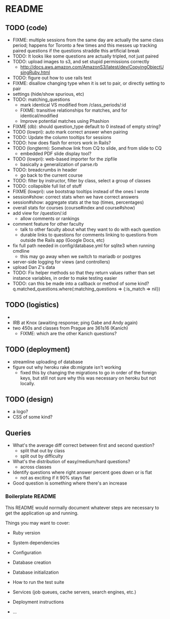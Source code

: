 # README

## TODO (code)
* FIXME: multiple sessions from the same day are actually the same class period; happens for Toronto a few times and this messes up tracking paired questions if the questions straddle this artificial break
* TODO: It looks like some questions are actually tripled, not just paired
* TODO: upload images to s3, and set stupid permissions correctly
  * http://docs.aws.amazon.com/AmazonS3/latest/dev/CopyingObjectUsingRuby.html
* TODO: figure out how to use rails test
* FIXME: disallow changing type when it is set to pair, or directly setting to pair
* settings (hide/show spurious, etc)
* TODO: matching_questions
  * mark identical VS modified from /class_periods/:id
  * FIXME: transitive relationships for matches, and for identical/modified
  * Improve potential matches using Phashion
* FIXME (db): should question_type default to 0 instead of empty string?
* TODO (lowpri): auto mark correct answer when pairing
* TODO: Update the column tooltips for sessions
* TODO: how does flash for errors work in Rails?
* TODO (longterm): Somehow link from CQ to slide, and from slide to CQ
  * embedded PDF slide display tool?
* TODO (lowpri): web-based importer for the zipfile
  * basically a generalization of parse.rb
* TODO: breadcrumbs in header
  * go back to the current course
* TODO: filter by instructor, filter by class, select a group of classes
* TODO: collapsible full list of stuff
* FIXME (lowpri): use bootstrap tooltips instead of the ones I wrote
* session#show: correct stats when we have correct answers
* session#show: aggregate stats at the top (times, percentages)
* overall stats for courses (course#index and course#show)
* add view for /question/:id
  * allow comments or rankings
* comment feature for other faculty
  * talk to other faculty about what they want to do with each question
  * durable links to questions for comments linking to questions from outside the Rails app (Google Docs, etc)
* fix full path needed in config/database.yml for sqlite3 when running cmdline
  * this may go away when we switch to mariadb or postgres
* server-side logging for views (and controllers)
* upload Dan Z's data
* TODO: Fix helper methods so that they return values rather than
  set instance variables, in order to make testing easier
* TODO: can this be made into a callback or method of some kind?
q.matched_questions.where(:matching_questions => {:is_match => nil})

## TODO (logistics)
*
* IRB at Knox (awaiting response; ping Gabe and Andy again)
* two 450s and classes from Prague are 361s16 (Kanich)
  * FIXME: which are the other Kanich questions?

## TODO (deployment)
* streamline uploading of database
* figure out why heroku rake db:migrate isn't working
  * fixed this by changing the migrations to go in order of the foreign keys,
  but still not sure why this was necessary on heroku but not locally.

## TODO (design)
* a logo?
* CSS of some kind?

## Queries
* What's the average diff correct between first and second question?
  * split that out by class
  * split out by difficulty
* What's the distribution of easy/medium/hard questions?
  * across classes
* Identify questions where right answer percent goes down or is flat
  * not as exciting if it 90% stays flat
* Good question is something where there's an increase

### Boilerplate README
This README would normally document whatever steps are necessary to get the
application up and running.

Things you may want to cover:

* Ruby version

* System dependencies

* Configuration

* Database creation

* Database initialization

* How to run the test suite

* Services (job queues, cache servers, search engines, etc.)

* Deployment instructions

* ...
